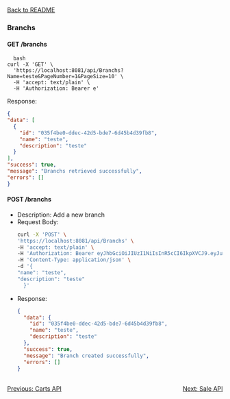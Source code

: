 [Back to README](../README.md)

### Branchs

#### GET /branchs
```
  bash
curl -X 'GET' \
  'https://localhost:8081/api/Branchs?Name=teste&PageNumber=1&PageSize=10' \
  -H 'accept: text/plain' \
  -H 'Authorization: Bearer e'
```

 Response: 
  ```json
{
  "data": [
    {
      "id": "035f4be0-ddec-42d5-bde7-6d45b4d39fb8",
      "name": "teste",
      "description": "teste"
    }
  ],
  "success": true,
  "message": "Branchs retrieved successfully",
  "errors": []
}
  ```



#### POST /branchs
- Description: Add a new branch
- Request Body:
  ```bash
  curl -X 'POST' \
  'https://localhost:8081/api/Branchs' \
  -H 'accept: text/plain' \
  -H 'Authorization: Bearer eyJhbGciOiJIUzI1NiIsInR5cCI6IkpXVCJ9.eyJuYW1laWQiOiI0MDUxNWIyOS1lMTEyLTQ0NTctOWE2OS1jMTcwYjgzMzk4NmQiLCJ1bmlxdWVfbmFtZSI6InRlc3RlIiwicm9sZSI6IkFkbWluIiwibmJmIjoxNzQ4MDIwNDUxLCJleHAiOjE3NDgwNDkyNTEsImlhdCI6MTc0ODAyMDQ1MX0.qedNPAnqXLWGOr3QvN_udW51I5i-rGQI4OeTOxdvbQ0' \
  -H 'Content-Type: application/json' \
  -d '{
  "name": "teste",
  "description": "teste"
    }'
  ```
- Response: 
  ```json
  {
    "data": {
      "id": "035f4be0-ddec-42d5-bde7-6d45b4d39fb8",
      "name": "teste",
      "description": "teste"
    },
    "success": true,
    "message": "Branch created successfully",
    "errors": []
  }
  ```

<br>
<div style="display: flex; justify-content: space-between;">
  <a href="./carts-api.md">Previous: Carts API</a>
  <a href="./sale-api.md">Next: Sale API</a>
</div>